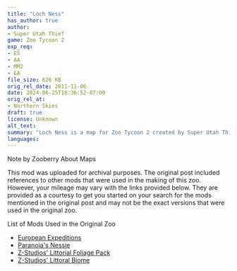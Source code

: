 ```yaml
---
title: "Loch Ness"
has_author: true
author: 
- Super Utah Thief
game: Zoo Tycoon 2
exp_req: 
- ES
- AA
- MM2
- EA
file_size: 626 KB
orig_rel_date: 2011-11-06
date: 2024-06-25T18:36:52-07:00
orig_rel_at: 
- Northern Skies
draft: true
license: Unknown
alt_text: 
summary: "Loch Ness is a map for Zoo Tycoon 2 created by Super Utah Thief."
languages:
---
```



Note by Zooberry About Maps 


This mod was uploaded for archival purposes. The original post included references to other mods that were used in the making of this zoo. However, your mileage may vary with the links provided below. They are provided as a courtesy to get you started on your search for the mods mentioned in the original post and may not be the exact versions that were used in the original zoo.


List of Mods Used in the Original Zoo


- [European Expeditions](https://www.zooberry.org/mods/zt2/expansive-packs/european-expeditions/)
- [Paranoia's Nessie](https://zt2downloadlibrary.fandom.com/wiki/Loch_Ness_Monster_(Z-Studio))
- [Z-Studios' Littorial Foliage Pack](https://thezt2roundtable.com/littoral-foliage-t12143.html#new)
- [Z-Studios' Littoral Biome](https://zt2downloadlibrary.fandom.com/wiki/Littoral_(Z-Studio))